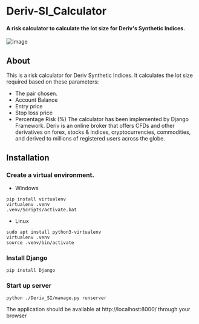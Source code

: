 # Deriv-SI_Calculator
#### A risk calculator to calculate the lot size for Deriv's Synthetic Indices.

![image](https://github.com/LionelMv/Deriv-SI_Calculator/assets/102690076/51cf7c51-5b1c-436d-8d8b-94391ff0260f)


## About
This is a risk calculator for Deriv Synthetic Indices. It calculates the lot size required based on these parameters:
* The pair chosen.
* Account Balance
* Entry price
* Stop loss price
* Percentage Risk (%)
The calculator has been implemented by Django Framework.
Deriv is an online broker that offers CFDs and other derivatives on forex, stocks & indices, cryptocurrencies, commodities, and derived to millions of registered users across the globe.

## Installation
### Create a virtual environment.
* Windows
```
pip install virtualenv
virtualenv .venv
.venv/Scripts/activate.bat
````
* Linux
```
sudo apt install python3-virtualenv
virtualenv .venv
source .venv/bin/activate
```
### Install Django
```
pip install Django
```
### Start up server
```
python ./Deriv_SI/manage.py runserver
```
The application should be available at http://localhost:8000/ through your browser
